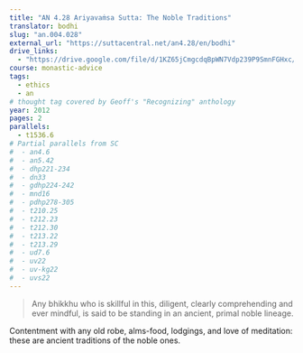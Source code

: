 ```yaml
---
title: "AN 4.28 Ariyavaṁsa Sutta: The Noble Traditions"
translator: bodhi
slug: "an.004.028"
external_url: "https://suttacentral.net/an4.28/en/bodhi"
drive_links:
  - "https://drive.google.com/file/d/1KZ65jCmgcdqBpWN7Vdp239P9SmnFGHxc/view?usp=drivesdk"
course: monastic-advice
tags:
  - ethics
  - an
# thought tag covered by Geoff's "Recognizing" anthology
year: 2012
pages: 2
parallels:
  - t1536.6
# Partial parallels from SC
#  - an4.6
#  - an5.42
#  - dhp221-234
#  - dn33
#  - gdhp224-242
#  - mnd16
#  - pdhp278-305
#  - t210.25
#  - t212.23
#  - t212.30
#  - t213.22
#  - t213.29
#  - ud7.6
#  - uv22
#  - uv-kg22
#  - uvs22
---
```


> Any bhikkhu who is skillful in this, diligent, clearly comprehending and ever mindful, is said to be standing in an ancient, primal noble lineage.

Contentment with any old robe, alms-food, lodgings, and love of meditation: these are ancient traditions of the noble ones.

